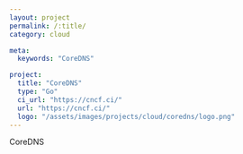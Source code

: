 ```yaml
---
layout: project
permalink: /:title/
category: cloud

meta:
  keywords: "CoreDNS"

project:
  title: "CoreDNS"
  type: "Go"
  ci_url: "https://cncf.ci/"
  url: "https://cncf.ci/"
  logo: "/assets/images/projects/cloud/coredns/logo.png"
---
```


<p>CoreDNS</p>
